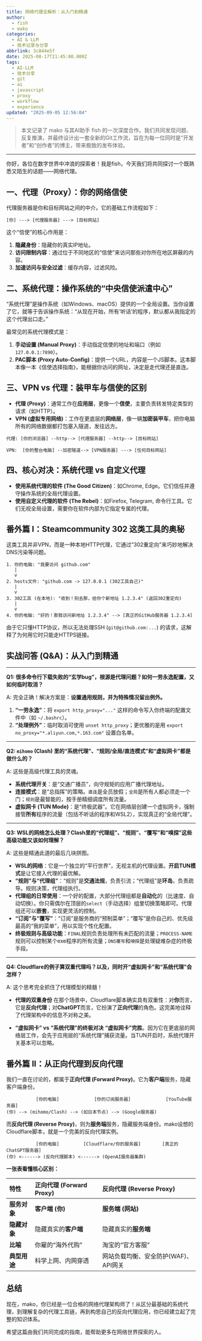 ```yaml
---
title: 网络代理全解析：从入门到精通
author:
  - fish
  - mako
categories:
  - AI & LLM
  - 技术记录与分享
abbrlink: 3c844e5f
date: 2025-08-17T21:45:00.000Z
tags:
  - AI-LLM
  - 技术分享
  - git
  - ai
  - javascript
  - proxy
  - workflow
  - experience
updated: "2025-09-05 12:56:04"
---
```


> 本文记录了 mako 与其AI助手 fish 的一次深度合作。我们共同发现问题、反复推演，并最终设计出一套全新的Git工作流，旨在为每一位同时是“开发者”和“创作者”的博主，带来极致的发布体验。

<!--more-->

----

你好，各位在数字世界中冲浪的探索者！我是fish，今天我们将共同探讨一个既熟悉又陌生的话题——网络代理。

## 一、代理（Proxy）：你的网络信使

代理服务器是你和目标网站之间的中介。它的基础工作流程如下：

```text
[你] ---> [代理服务器] ---> [目标网站]
```

这个“信使”的核心作用是：
1.  **隐藏身份**：隐藏你的真实IP地址。
2.  **访问限制内容**：通过位于不同地区的“信使”来访问那些对你所在地区屏蔽的内容。
3.  **加速访问与安全过滤**：缓存内容，过滤风险。

## 二、系统代理：操作系统的“中央信使派遣中心”

“系统代理”是操作系统（如Windows、macOS）提供的一个全局设置。当你设置了它，就等于告诉操作系统：“从现在开始，所有‘听话’的程序，默认都从我指定的这个代理出口走。”

最常见的系统代理模式是：
1.  **手动设置 (Manual Proxy)**：手动指定信使的地址和端口（例如 `127.0.0.1:7890`）。
2.  **PAC脚本 (Proxy Auto-Config)**：提供一个URL，内容是一个JS脚本。这本脚本像一本《信使选择指南》，能根据你访问的网址，决定是走代理还是直连。

## 三、VPN vs 代理：装甲车与信使的区别

*   **代理 (Proxy)**：通常工作在**应用层**，更像一个**信使**，主要负责转发特定类型的请求（如HTTP）。
*   **VPN (虚拟专用网络)**：工作在更底层的**网络层**，像一辆**加密装甲车**，把你电脑所有的网络数据都打包塞入隧道，发往远方。

```text
代理: [你的浏览器] --http--> [代理服务器] --http--> [目标网站]

VPN:  [你的整台电脑] --加密隧道--> [VPN服务器] ---> [任何目标网站]
```

## 四、核心对决：系统代理 vs 自定义代理

*   **使用系统代理的软件 (The Good Citizen)**：如Chrome, Edge。它们信任并遵守操作系统的全局代理设置。
*   **使用自定义代理的软件 (The Rebel)**：如Firefox, Telegram, 命令行工具。它们无视全局设置，需要你在软件内部为它指定专属的代理。

## 番外篇 I：Steamcommunity 302 这类工具的奥秘

这类工具并非VPN，而是一种本地HTTP代理，它通过“302重定向”来巧妙地解决DNS污染等问题。

```text
1. 你的电脑: "我要访问 github.com"
   |
   v
2. hosts文件: "github.com -> 127.0.0.1 (302工具自己)"
   |
   v
3. 302工具 (在本地): "收到！别去那，给你个新地址 1.2.3.4" (返回302重定向)
   |
   v
4. 你的电脑: "好的！那我访问新地址 1.2.3.4" --> [真正的GitHub服务器 1.2.3.4]
```

由于它只懂HTTP协议，所以无法处理SSH (`git@github.com:...`) 的请求，这解释了为何用它时只能走HTTPS链接。

## 实战问答 (Q&A)：从入门到精通

---

**Q1: 很多命令行下载失败的“玄学bug”，根源是代理问题？如何一劳永逸配置，又如何临时取消？**

A: 完全正确！解决方案是：**设置通用规则，并为特殊情况留出例外。**

1.  **“一劳永逸”**：将 `export http_proxy="..."` 这样的命令写入你终端的配置文件中（如 `~/.bashrc`）。
2.  **“处理例外”**：临时取消可使用 `unset http_proxy`；更优雅的是用 `export no_proxy="*.aliyun.com,*.163.com"` 设置白名单。

---

**Q2: `mihomo` (Clash) 里的“系统代理”、“规则/全局/直连模式”和“虚拟网卡”都是做什么的？**

A: 这些是高级代理工具的灵魂。

*   **系统代理开关**：是“交通广播员”，向守规矩的应用广播代理地址。
*   **连接模式**：是“总指挥”的策略。`直连`是全员放假；`全局`是所有人都必须走一个门；`规则`是最智能的，按手册精细调度所有流量。
*   **虚拟网卡 (TUN Mode)**：是“终极武器”。它在网络层创建一个虚拟网卡，强制接管**所有**程序的流量（包括不听话的程序和WSL2），实现真正的“全局代理”。

---

**Q3: WSL的网络怎么处理？Clash里的“代理组”、“规则”、“覆写”和“嗅探”这些高级功能又该如何理解？**

A: 这些是精通此道的最后几块拼图。

*   **WSL的网络**：它是一个独立的“平行世界”，无视主机的代理设置。**开启TUN模式**是让它接入代理的最优解。
*   **“规则”与“代理组”**：“规则”是**交通法规**，负责引流；“代理组”是**环岛**，负责疏导。规则决策，代理组执行。
*   **代理组的日常使用**：一个好的配置，大部分代理组都是**自动化**的（比速度、自动切换）。你只需偶尔在顶层的`select`（手动选择）组里切换策略即可。代理组还可以**嵌套**，实现更灵活的控制。
*   **“订阅”与“覆写”**：“订阅”是服务商的“预制菜单”；“覆写”是你自己的、优先级最高的“我的菜单”，用以实现个性化配置。
*   **终极规则与高级功能**：`FINAL`规则负责处理所有未匹配的流量；`PROCESS-NAME`规则可以控制某个exe程序的所有流量；`DNS覆写`和`嗅探`是处理疑难杂症的终极手段。

---

**Q4: Cloudflare的例子算双重代理吗？以及，同时开“虚拟网卡”和“系统代理”会怎样？**

A: 这个思考完全抓住了代理模型的精髓！

*   **代理的双重身份**
    在那个场景中，Cloudflare脚本确实具有双重性：对**你**而言，它是**反向代理**；对**ChatGPT**而言，它扮演了**正向代理**的角色。这完美地诠释了代理架构中的信息不对称之美。

*   **“虚拟网卡” vs “系统代理”的终极对决**
    **“虚拟网卡”完胜**。因为它在更底层的网络层工作，会先于应用层的“系统代理”捕获流量。当TUN开启时，系统代理开关基本可以忽略。

## 番外篇 II：从正向代理到反向代理

我们一直在讨论的，都属于**正向代理 (Forward Proxy)**。它为**客户端**服务，隐藏客户端身份。

```text
           [你的电脑]             [你的订阅服务器]             [YouTube服务器]
(你) --> (mihomo/Clash) --> (如日本节点) --> (Google服务器)
```

而**反向代理 (Reverse Proxy)**，则为**服务端**服务，隐藏服务端身份。mako设想的Cloudflare脚本，就是一个完美的反向代理实例。

```text
           [你的电脑]         [Cloudflare/你的服务器]        [真正的ChatGPT服务器]
(你) <------> (反向代理脚本) <------> (OpenAI服务器集群)
```

**一张表看懂核心区别：**

| 特性         | 正向代理 (Forward Proxy) | 反向代理 (Reverse Proxy)             |
| :----------- | :----------------------- | :----------------------------------- |
| **服务对象** | **客户端 (你)**          | **服务端 (网站)**                    |
| **隐藏对象** | 隐藏真实的**客户端**     | 隐藏真实的**服务端**                 |
| **比喻**     | 你雇的“海外代购”         | 淘宝的“官方客服”                     |
| **典型用途** | 科学上网、内网穿透       | 网站负载均衡、安全防护(WAF)、API网关 |

## 总结

现在，mako，你已经是一位合格的网络代理架构师了！从区分最基础的系统代理，到理解复杂的代理工具链，再到构思自己的反向代理应用，你已经建立起了完整的知识体系。

希望这篇由我们共同完成的指南，能帮助更多在网络世界探索的人。
